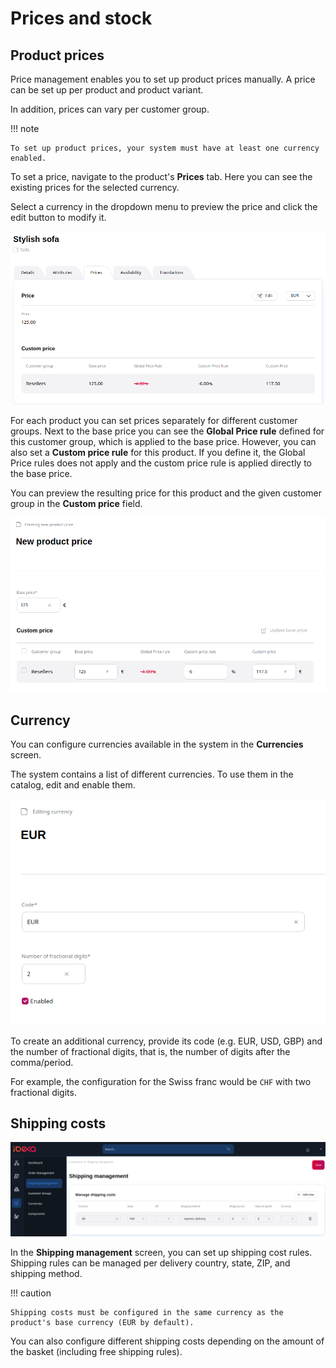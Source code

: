 # Prices and stock

## Product prices

Price management enables you to set up product prices manually. 
A price can be set up per product and product variant.

In addition, prices can vary per customer group.

!!! note

    To set up product prices, your system must have at least one currency enabled.

To set a price, navigate to the product's **Prices** tab.
Here you can see the existing prices for the selected currency.

Select a currency in the dropdown menu to preview the price and click the edit button to modify it.

![Prices tab](img/product_price.png)

For each product you can set prices separately for different customer groups.
Next to the base price you can see the **Global Price rule** defined for this customer group,
which is applied to the base price.
However, you can also set a **Custom price rule** for this product.
If you define it, the Global Price rules does not apply and the custom price rule is applied directly to the base price.

You can preview the resulting price for this product and the given customer group in the **Custom price** field.

![Setting product prices](img/setting_product_price.png)

## Currency

You can configure currencies available in the system in the **Currencies** screen.

The system contains a list of different currencies.
To use them in the catalog, edit and enable them.

![Enabling a currency](img/enable_currency.png)

To create an additional currency, provide its code (e.g. EUR, USD, GBP) and the number of fractional digits,
that is, the number of digits after the comma/period.

For example, the configuration for the Swiss franc would be `CHF` with two fractional digits.

## Shipping costs

![](img/shipping_costs.png)

In the **Shipping management** screen, you can set up shipping cost rules. 
Shipping rules can be managed per delivery country, state, ZIP, and shipping method.

!!! caution

    Shipping costs must be configured in the same currency as the product's base currency (EUR by default).

You can also configure different shipping costs depending on the amount of the basket (including free shipping rules).
